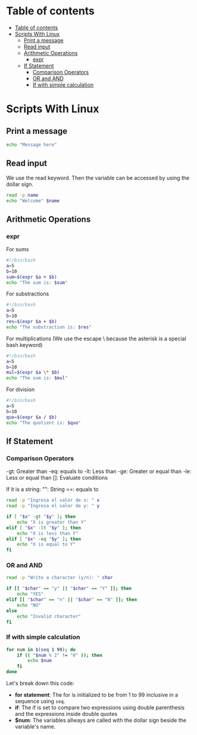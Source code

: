 # Table of contents
- [Table of contents](#table-of-contents)
- [Scripts With Linux](#scripts-with-linux)
  - [Print a message](#print-a-message)
  - [Read input](#read-input)
  - [Arithmetic Operations](#arithmetic-operations)
    - [expr](#expr)
  - [If Statement](#if-statement)
    - [Comparison Operators](#comparison-operators)
    - [OR and AND](#or-and-and)
    - [If with simple calculation](#if-with-simple-calculation)

# Scripts With Linux

## Print a message 
```bash
echo "Message here"
```

## Read input 
We use the read keyword. Then the variable can be accessed by using the dollar sign. 

```bash 
read -p name 
echo "Welcome" $name
```

## Arithmetic Operations
### expr
For sums
```bash
#!/bin/bash 
a=5
b=10
sum=$(expr $a + $b)
echo "The sum is: $sum"
```

For substractions
```bash
#!/bin/bash 
a=5
b=10
res=$(expr $a + $b)
echo "The substraction is: $res"
```

For multiplications (We use the escape \ because the asterisk is a special bash keyword)
```bash
#!/bin/bash 
a=5
b=10
mul=$(expr $a \* $b)
echo "The sum is: $mul"
```


For division
```bash
#!/bin/bash 
a=5
b=10
quo=$(expr $a / $b)
echo "The quotient is: $quo"
```

## If Statement

### Comparison Operators 
-gt: Greater than 
-eq: equals to 
-lt: Less than 
-ge: Greater or equal than
-le: Less or equal than 
[]: Evaluate conditions


If it is a string: 
"": String
==: equals to 

```bash
read -p "Ingresa el valor de x: " x
read -p "Ingresa el valor de y: " y

if [ "$x" -gt "$y" ]; then
    echo "X is greater than Y"
elif [ "$x" -lt "$y" ]; then
    echo "X is less than Y"
elif [ "$x" -eq "$y" ]; then
    echo "X is equal to Y"
fi
```

### OR and AND
```bash
read -p "Write a character (y/n): " char

if [[ "$char" == "y" || "$char" == "Y" ]]; then
    echo "YES"
elif [[ "$char" == "n" || "$char" == "N" ]]; then
    echo "NO"
else
    echo "Invalid character"
fi
```


### If with simple calculation
```bash 
for num in $(seq 1 99); do
    if (( "$num % 2" != "0" )); then
        echo $num
    fi
done
```
Let's break down this code: 

- **for statement**: The for is initialized to be from 1 to 99 inclusive in a sequence using `seq`.
- **if**: The if is set to compare two expressions using double parenthesis and the expressions inside double quotes 
- **$num**: The variables allways are called with the dollar sign beside the variable's name.  
